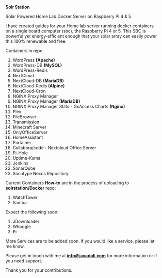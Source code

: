 **Solr Station**

Solar Powered Home Lab Docker Server on Raspberry Pi 4 & 5

I have created guides for your Home lab server running docker containers on a single board computer (sbc), the Raspberry Pi 4 or 5. This SBC is powerful yet energy-efficient enough that your solar array can easily power this 100% renewable and free. 

Containers in repo:
1.	WordPress **(Apache)**
2.	WordPress-DB **(MySQL)**
3.  WordPress-Redis
4.  NextCloud
5.	NextCloud-DB **(MariaDB)**
6.	NextCloud-Redis **(Alpine)**
7.  NextCloud-Cron
8.	NGINX Proxy Manager
9.	NGINX Proxy Manager **(MariaDB)**
10.	NGINX Proxy Manager Stats - GoAccess Charts **(Nginx)**
11.	Plex
12.	FileBrowser
13.	Transmission
14.	Minecraft Server
15.	OnlyOfficeServer
16. HomeAssistant
17. Portainer
18. Collabora/code - Nextcloud Office Server
19. Pi-Hole
20. Uptime-Kuma
21. Jenkins
22. SonarQube
23. Sonatype Nexus Repository

Current Containers **How-to** are in the process of uploading to **solrstation/Docker** repo:
1. WatchTower
2. Samba

Expect the following soon:
1. JDownloader
2. Whoogle
3. Pi

More Services are to be added soon. If you would like a service, please let me know.

Please get in touch with me at **info@javadali.com** for more information or if you need support.

Thank you for your contributions. 
